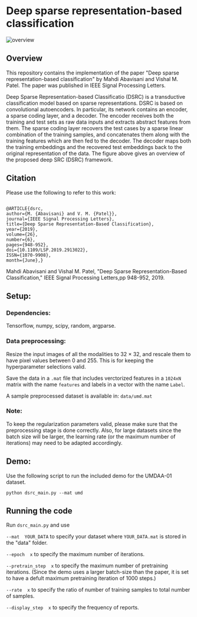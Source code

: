 # Deep sparse representation-based classification
![overview](https://user-images.githubusercontent.com/18729506/57503787-b905dd00-72bf-11e9-968f-a66010572b26.png)

## Overview
This repository contains the implementation of the paper "Deep sparse representation-based classification" by Mahdi Abavisani and Vishal M. Patel. The paper was published in IEEE Signal Processing Letters.

Deep Sparse Representation-based Classificatio (DSRC) is a transductive classification model based on sparse representations. DSRC is based on convolutional autoencoders. In particular, its network contains an encoder, a sparse coding layer, and a decoder. The encoder receives both the training and test sets as raw data inputs and extracts abstract features from them. The sparse coding layer recovers the test cases by a sparse linear combination of the training samples, and concatenates them along with the training features which are then fed to the decoder. The decoder maps both the training embeddings and the recovered test embeddings back to the original representation of the data. The figure above gives an overview of the proposed deep SRC (DSRC) framework.

## Citation

Please use the following to refer to this work:

<pre><code>
@ARTICLE{dsrc, 
author={M. {Abavisani} and V. M. {Patel}}, 
journal={IEEE Signal Processing Letters}, 
title={Deep Sparse Representation-Based Classification}, 
year={2019}, 
volume={26}, 
number={6}, 
pages={948-952}, 
doi={10.1109/LSP.2019.2913022}, 
ISSN={1070-9908}, 
month={June},}
</code></pre>

Mahdi Abavisani and Vishal M. Patel, "Deep Sparse Representation-Based Classification," IEEE Signal Processing Letters,pp 948-952, 2019.


## Setup:
### Dependencies:
Tensorflow, numpy, scipy, random, argparse.
### Data preprocessing:
Resize the input images of all the modalities to 32 × 32, and rescale them to have pixel values between 0 and 255.   This is for keeping the hyperparameter selections valid. 

Save the data in a `.mat` file that includes verctorized features in a `1024xN` matrix with the name `features` and labels in a vector with the name `Label`.

A sample preprocessed dataset is available in: `data/umd.mat` 

### Note:
To keep the regularization parameters valid, please make sure that the preprocessing stage is done correctly. Also, for large datasets since the batch size will be larger, the learning rate (or the maximum number of iterations) may need to be adapted accordingly. 

## Demo:
Use the following script to run the included demo for the UMDAA-01 dataset.

```
python dsrc_main.py --mat umd 
```

## Running the code

Run `dsrc_main.py` and use

`--mat  YOUR_DATA` to specify your dataset where `YOUR_DATA.mat` is stored in the "data" folder.

`--epoch  x` to specify the maximum number of iterations.

`--pretrain_step  x` to specify the maximum number of pretraining iterations. (Since the demo uses a larger batch-size than the paper, it is set to have a defult maximum pretraining iteration of 1000 steps.)

`--rate  x` to specify the ratio of number of training samples to total number of samples.

`--display_step  x` to specify the frequency of reports.







